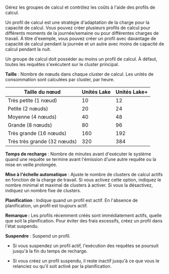 Gérez les groupes de calcul et contrôlez les coûts à l'aide des profils de calcul.

Un profil de calcul est une stratégie d'adaptation de la charge pour la capacité de calcul. Vous pouvez créer plusieurs profils de calcul pour différents moments de la journée/semaine ou pour différentes charges de travail. À titre d'exemple, vous pouvez créer un profil avec davantage de capacité de calcul pendant la journée et un autre avec moins de capacité de calcul pendant la nuit.

Un groupe de calcul doit posséder au moins un profil de calcul. À défaut, toutes les requêtes s'exécutent sur le cluster principal.

**Taille** : Nombre de nœuds dans chaque cluster de calcul. Les unités de consommation sont calculées par cluster, par heure.

| Taille du nœud              | Unités Lake | Unités Lake+ |
|-----------------------------|-------------|--------------|
| Très petite (1 nœud)        | 10          | 12           |
| Petite (2 nœuds)            | 20          | 24           |
| Moyenne (4 nœuds)           | 40          | 48           |
| Grande (8 nœuds)            | 80          | 96           |
| Très grande (16 nœuds)      | 160         | 192          |
| Très très grande (32 nœuds) | 320         | 384          |

**Temps de recharge** : Nombre de minutes avant d'exécuter le système quand une requête se termine avant l'émission d'une autre requête ou la mise en veille prolongée.

**Mise à l'échelle automatique** : Ajuste le nombre de clusters de calcul actifs en fonction de la charge de travail. Si vous activez cette option, indiquez le nombre minimal et maximal de clusters à activer. Si vous la désactivez, indiquez un nombre fixe de clusters.

**Planification** : Indique quand un profil est actif. En l'absence de planification, un profil est toujours actif.

**Remarque :** Les profils récemment créés sont immédiatement actifs, quelle que soit la planification. Pour éviter des frais excessifs, créez un profil dans l'état suspendu.

**Suspendre** : Suspend un profil.

-   Si vous suspendez un profil actif, l'exécution des requêtes se poursuit jusqu'à la fin du temps de recharge.

-   Si vous créez un profil suspendu, il reste inactif jusqu'à ce que vous le relanciez ou qu'il soit activé par la planification.
